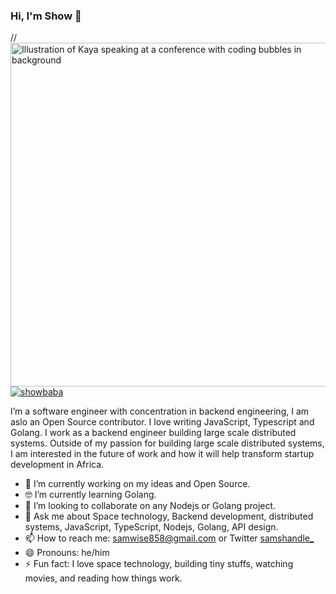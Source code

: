 ### Hi, I'm Show 👋

// <img align="right" src="https://raw.githubusercontent.com/nildiert/nildiert/master/nil_octocat.png" alt="Illustration of Kaya speaking at a conference with coding bubbles in background" height=550px/>
<p align="left"> <a href="https://github.com/ryo-ma/github-profile-trophy"><img src="https://github-profile-trophy.vercel.app/?username=showbaba" alt="showbaba" /></a> </p>

I’m a software engineer with concentration in backend engineering, I am aslo an Open Source contributor. I love writing JavaScript, Typescript and Golang. I work as a backend engineer building large scale distributed systems. Outside of my passion for building large scale distributed systems, I am interested in the future of work and how it will help transform startup development in Africa.
- 🔭 I’m currently working on my ideas and Open Source.
- 🤓 I’m currently learning Golang.
- 👯 I’m looking to collaborate on any Nodejs or Golang project.
- 💬 Ask me about Space technology, Backend development, distributed systems, JavaScript, TypeScript, Nodejs, Golang, API design.
- 📫 How to reach me: samwise858@gmail.com or Twitter [samshandle_](https://twitter.com/samshandle_)
- 😄 Pronouns: he/him
- ⚡ Fun fact: I love space technology, building tiny stuffs, watching movies, and reading how things work.
